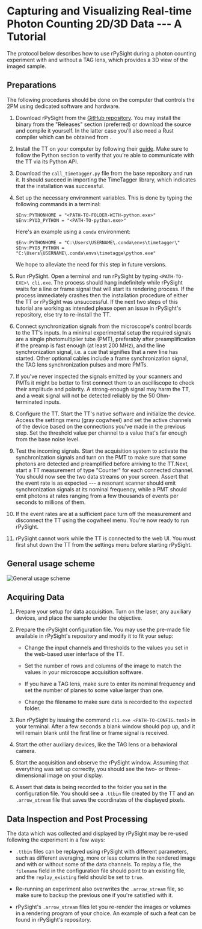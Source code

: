 # Capturing and Visualizing Real-time Photon Counting 2D/3D Data --- A Tutorial

The protocol below describes how to use rPySight during a photon
counting experiment with and without a TAG lens, which provides a 3D
view of the imaged sample. 

## Preparations

The following procedures should be done on the computer that controls
the 2PM using dedicated software and hardware.

1.  Download rPySight from the [GitHub repository](https://github.com/PBLab/rpysight). You may install the
    binary from the "Releases" section (preferred) or download the
    source and compile it yourself. In the latter case you'll also need
    a Rust compiler which can be obtained from .

2.  Install the TT on your computer by following their [guide](https://www.swabianinstruments.com/static/documentation/TimeTagger/sections/gettingStarted.html). Make
    sure to follow the Python section to verify that you're able to
    communicate with the TT via its Python API.

3.  Download the `call_timetagger.py` file from the base repository and
    run it. It should succeed in importing the TimeTagger library, which
    indicates that the installation was successful.

4.  Set up the necessary environment variables. This is done by typing the
    following commands in a terminal:

    `$Env:PYTHONHOME = "<PATH-TO-FOLDER-WITH-python.exe>"`\
    `$Env:PYO3_PYTHON = "<PATH-TO-python.exe>"`

    Here's an example using a `conda` environment:

    `$Env:PYTHONHOME = "C:\Users\USERNAME\.conda\envs\timetagger\"`\
    `$Env:PYO3_PYTHON = "C:\Users\USERNAME\.conda\envs\timetagge\python.exe"`

    We hope to alleviate the need for this step in future versions.

4.  Run rPySight. Open a terminal and run rPySight by typing
    `<PATH-TO-EXE>\ cli.exe`. The process should hang indefinitely while
    rPySight waits for a line or frame signal that will start its
    rendering process. If the process immediately crashes then the
    installation procedure of either the TT or rPySight was
    unsuccessful. If the next two steps of this tutorial are working as
    intended please open an issue in rPySight's repository, else try to
    re-install the TT.

5.  Connect synchronization signals from the microscope's control boards
    to the TT's inputs. In a minimal experimental setup
    the required signals are a single photomultiplier tube (PMT),
    preferably after preamplification if the preamp is fast enough (at
    least 200 MHz), and the line synchronization signal, i.e. a cue that
    signifies that a new line has started. Other optional cables include
    a frame synchronization signal, the TAG lens synchronization pulses
    and more PMTs.

6.  If you've never inspected the signals emitted by your scanners and
    PMTs it might be better to first connect them to an oscilliscope to
    check their amplitude and polarity. A strong-enough signal may harm
    the TT, and a weak signal will not be detected reliably by the 50
    Ohm-terminated inputs.

7.  Configure the TT. Start the TT's native software and initialize the
    device. Access the settings menu (gray cogwheel) and set the active
    channels of the device based on the connections you've made in the
    previous step. Set the threshold value per channel to a value that's
    far enough from the base noise level.

8.  Test the incoming signals. Start the acquisition system to activate
    the synchronization signals and turn on the PMT to make sure that
    some photons are detected and preamplified before arriving to the
    TT.Next, start a TT measurement of type "Counter" for each connected
    channel. You should now see the two data streams on your screen.
    Assert that the event rate is as expected --- a resonant scanner
    should emit synchronization signals at its nominal frequency, while
    a PMT should emit photons at rates ranging from a few thousands of
    events per seconds to millions of them.

9.  If the event rates are at a sufficient pace turn off the measurement
    and disconnect the TT using the cogwheel menu. You're now ready to
    run rPySight.

10. rPySight cannot work while the TT is connected to the web UI. You
    must first shut down the TT from the settings menu before starting
    rPySight.

## General usage scheme

![General usage scheme](resources/rpysight_usage_scheme.png)

## Acquiring Data

1.  Prepare your setup for data acquisition. Turn on the laser, any
    auxiliary devices, and place the sample under the objective.

2.  Prepare the rPySight configuration file. You may use the pre-made
    file available in rPySight's repository and modify it to fit your
    setup:

    -   Change the input channels and thresholds to the values you set
        in the web-based user interface of the TT.

    -   Set the number of rows and columns of the image to match the
        values in your microscope acquisition software.

    -   If you have a TAG lens, make sure to enter its nominal frequency
        and set the number of planes to some value larger than one.

    -   Change the filename to make sure data is recorded to the
        expected folder.

3.  Run rPySight by issuing the command `cli.exe <PATH-TO-CONFIG.toml>`
    in your terminal. After a few seconds a blank window should pop up,
    and it will remain blank until the first line or frame signal is
    received.

4.  Start the other auxiliary devices, like the TAG lens or a behavioral
    camera.

5.  Start the acquisition and observe the rPySight window. Assuming that
    everything was set up correctly, you should see the two- or
    three-dimensional image on your display.

6.  Assert that data is being recorded to the folder you set in the
    configuration file. You should see a `.ttbin` file created by the TT
    and an `.arrow_stream` file that saves the coordinates of the
    displayed pixels.

## Data Inspection and Post Processing

The data which was collected and displayed by rPySight may be re-used
following the experiment in a few ways:

-   `.ttbin` files can be replayed using rPySight with different
    parameters, such as different averaging, more or less columns in the
    rendered image and with or without some of the data channels. To
    replay a file, the `filename` field in the configuration file should
    point to an existing file, and the `replay_existing` field should be
    set to `true`.

-   Re-running an experiment also overwrites the `.arrow_stream` file,
    so make sure to backup the previous one if you're satisfied with it.

-   rPySight's `.arrow_stream` files let you re-render the images or
    volumes in a rendering program of your choice. An example of such a
    feat can be found in rPySight's repository.
